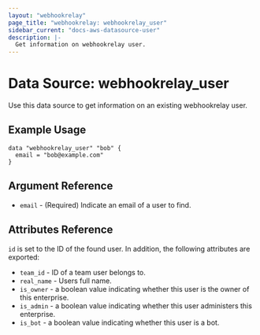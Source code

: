 ```yaml
---
layout: "webhookrelay"
page_title: "webhookrelay: webhookrelay_user"
sidebar_current: "docs-aws-datasource-user"
description: |-
  Get information on webhookrelay user.
---
```


# Data Source: webhookrelay_user

Use this data source to get information on an existing webhookrelay user.

## Example Usage

```hcl
data "webhookrelay_user" "bob" {
  email = "bob@example.com"
}
```

## Argument Reference

* `email` - (Required) Indicate an email of a user to find.


## Attributes Reference

`id` is set to the ID of the found user. In addition, the following attributes are exported:

* `team_id` - ID of a team user belongs to.
* `real_name` - Users full name.
* `is_owner` - a boolean value indicating whether this user is the owner of this enterprise.
* `is_admin` - a boolean value indicating whether this user administers this enterprise.
* `is_bot` - a boolean value indicating whether this user is a bot.


